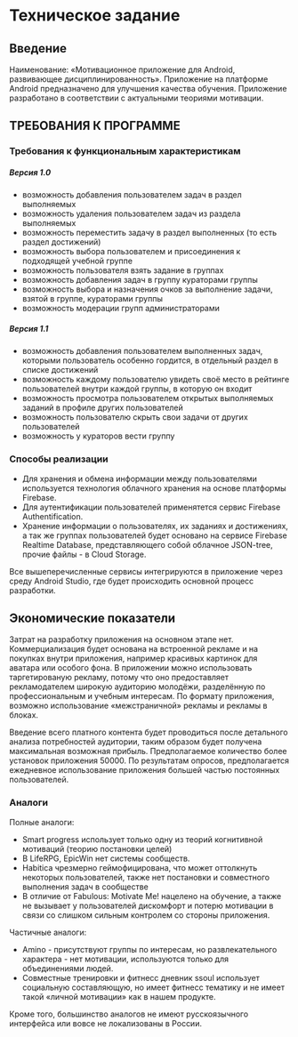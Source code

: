 # Техническое задание

## Введение
Наименование: «Мотивационное приложение для Android, развивающее дисциплинированность».
Приложение на платформе Android предназначено для улучшения качества обучения.
Приложение разработано в соответствии с актуальными теориями мотивации.

## ТРЕБОВАНИЯ К ПРОГРАММЕ 
  ### Требования к функциональным характеристикам
   ##### _Версия 1.0_
   - возможность добавления пользователем задач в раздел выполняемых
   - возможность удаления пользователем задач из раздела выполняемых
   - возможность переместить задачу в раздел выполненных (то есть раздел достижений)
   - возможность выбора пользователем и присоединения к подходящей учебной группе
   - возможность пользователя взять задание в группах
   - возможность добавления задач в группу кураторами группы
   - возможность выбора и назначения очков за выполнение задачи, взятой в группе,
   кураторами группы
   - возможность модерации групп администраторами
	
   ##### _Версия 1.1_
  - возможность добавления пользователем выполненных задач, которыми пользователь
  особенно гордится, в отдельный раздел в списке достижений
  - возможность каждому пользователю увидеть своё место в рейтинге пользователей
  внутри каждой группы, в которую он входит
  - возможность просмотра пользователем открытых выполняемых заданий в профиле
  других пользователей
  - возможность пользователю скрыть свои задачи от других пользователей
  - возможность у кураторов вести группу


 ### Способы реализации
- Для хранения и обмена информации между пользователями используется технология
облачного хранения на основе платформы Firebase.
- Для аутентификации пользователей применятется сервис Firebase Authentification.
- Хранение информации о пользователях, их заданиях и достижениях, а так же группах
пользователей будет основано на сервисе Firebase Realtime Database,
представляющего собой облачное JSON-tree, прочие файлы - в Cloud Storage.

Все вышеперечисленные сервисы интегрируются в приложение через среду Android Studio,
где будет происходить основной процесс разработки.

 ## Экономические показатели
Затрат на разработку приложения на основном этапе нет. Коммерциализация будет основана
на встроенной рекламе и на покупках внутри приложения, например красивых картинок для
аватара или особого фона. В приложении можно использовать таргетированую рекламу,
потому что оно предоставляет рекламодателем широкую аудиторию молодёжи, разделённую
по профессиональным и учебным интересам. По формату приложения, возможно использование
«межстраничной» рекламы и рекламы в блоках.

Введение всего платного контента будет проводиться после детального анализа потребностей
аудитории, таким образом будет получена максимальная возможная прибыль.
Предполагаемое количество более  установок приложения 50000. По результатам опросов,
предполагается ежедневное использование приложения большей частью постоянных пользователей.


 ### Аналоги

Полные аналоги:
- Smart progress использует только одну из теорий когнитивной мотиваций
(теорию постановки целей)
- В LifeRPG, EpicWin нет системы сообществ.
- Habitica чрезмерно геймофицирована, что может оттолкнуть некоторых пользователей,
также нет постановки и совместного выполнения задач в сообществе
- В отличие от Fabulous: Motivate Me! нацелено на обучение, а также не вызывает
у пользователей дискомфорт и потерю мотивации в связи со слишком сильным контролем
со стороны приложения.

Частичные аналоги:
- Amino - присутствуют группы по интересам, но развлекательного характера - нет мотивации,
используются только для объединениями людей.
- Совместные тренировки и фитнесс дневник ssoul использует социальную составляющую,
но имеет фитнесс тематику и не имеет такой «личной мотивации» как в нашем продукте.

Кроме того, большинство аналогов не имеют русскоязычного интерфейса или вовсе не локализованы в России.
